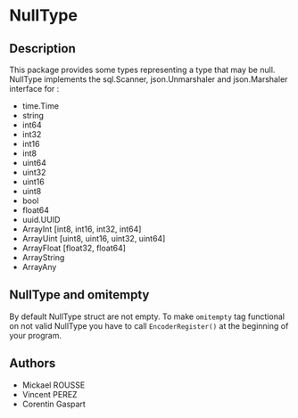 # NullType

## Description

This package provides some types representing a type that may be null.
NullType implements the sql.Scanner, json.Unmarshaler and json.Marshaler interface for :
 * time.Time
 * string
 * int64
 * int32
 * int16
 * int8
 * uint64
 * uint32
 * uint16
 * uint8
 * bool
 * float64
 * uuid.UUID
 * ArrayInt [int8, int16, int32, int64]
 * ArrayUint [uint8, uint16, uint32, uint64]
 * ArrayFloat [float32, float64]
 * ArrayString
 * ArrayAny

## NullType and omitempty
By default NullType struct are not empty.
To make `omitempty` tag functional on not valid NullType you have to call `EncoderRegister()` at the beginning of your program.


## Authors
 * Mickael ROUSSE
 * Vincent PEREZ
 * Corentin Gaspart

